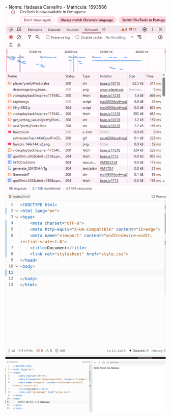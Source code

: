 <!DOCTYPE html>
<html lang="en">
<head>
    <meta charset="UTF-8">
    <meta name="viewport" content="width=device-width, initial-scale=1.0">
</head>
<body>
- Nome: Hadassa Carvalho
- Matricula: 1593566
<img src="imagens.png" alt="150px">
<img src="replit1.png" alt="150px">
<img src="hadassareplit.png" alt="150px"> 
<link rel="stylesheet" href="https://f0a2ca42-6302-44a1-beb3-2eec30f73bcd-00-tfauurlhmrff.janeway.replit.dev/">
</body>
</html>

